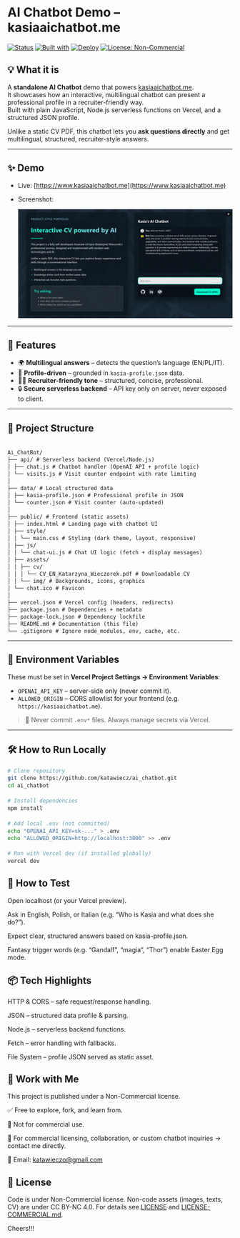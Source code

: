 # AI Chatbot Demo – kasiaaichatbot.me

[![Status](https://img.shields.io/badge/status-active-brightgreen)](#)
[![Built with](https://img.shields.io/badge/built%20with-HTML%2FCSS%2FJS%20%2B%20Node.js-informational)](#)
[![Deploy](https://img.shields.io/badge/deploy-Vercel-black)](#)
[![License: Non-Commercial](https://img.shields.io/badge/license-Non--Commercial-important)](#license)

## 💡 What it is
A **standalone AI Chatbot** demo that powers [kasiaaichatbot.me](https://www.kasiaaichatbot.me).  
It showcases how an interactive, multilingual chatbot can present a professional profile in a recruiter-friendly way.  
Built with plain JavaScript, Node.js serverless functions on Vercel, and a structured JSON profile.  

Unlike a static CV PDF, this chatbot lets you **ask questions directly** and get multilingual, structured, recruiter-style answers.

---

## ✨ Demo
- Live: [https://www.kasiaaichatbot.me](https://www.kasiaaichatbot.me)  
- Screenshot:  

  ![Demo Screenshot](./public/assets/img/screenshot.png)  
 

---

## 🚀 Features
- 🌍 **Multilingual answers** – detects the question’s language (EN/PL/IT).  
- 📑 **Profile-driven** – grounded in `kasia-profile.json` data.  
- 🧑‍💼 **Recruiter-friendly tone** – structured, concise, professional.  
- 🔒 **Secure serverless backend** – API key only on server, never exposed to client.  

---

## 🧩 Project Structure

```

Ai_ChatBot/
├── api/ # Serverless backend (Vercel/Node.js)
│ ├── chat.js # Chatbot handler (OpenAI API + profile logic)
│ └── visits.js # Visit counter endpoint with rate limiting
│
├── data/ # Local structured data
│ ├── kasia-profile.json # Professional profile in JSON
│ └── counter.json # Visit counter (auto-updated)
│
├── public/ # Frontend (static assets)
│ ├── index.html # Landing page with chatbot UI
│ ├── style/
│ │ └── main.css # Styling (dark theme, layout, responsive)
│ ├── js/
│ │ └── chat-ui.js # Chat UI logic (fetch + display messages)
│ ├── assets/
│ │ ├── cv/
│ │ │ └── CV_EN_Katarzyna_Wieczorek.pdf # Downloadable CV
│ │ └── img/ # Backgrounds, icons, graphics
│ └── chat.ico # Favicon
│
├── vercel.json # Vercel config (headers, redirects)
├── package.json # Dependencies + metadata
├── package-lock.json # Dependency lockfile
├── README.md # Documentation (this file)
└── .gitignore # Ignore node_modules, env, cache, etc.

```
---

## 🔐 Environment Variables
These must be set in **Vercel Project Settings → Environment Variables**:

- `OPENAI_API_KEY` – server-side only (never commit it).  
- `ALLOWED_ORIGIN` – CORS allowlist for your frontend (e.g. `https://kasiaaichatbot.me`).  

> 🔑 Never commit `.env*` files. Always manage secrets via Vercel.  

---

## 🛠️ How to Run Locally

```bash
# Clone repository
git clone https://github.com/katawiecz/ai_chatbot.git
cd ai_chatbot

# Install dependencies
npm install

# Add local .env (not committed)
echo "OPENAI_API_KEY=sk-..." > .env
echo "ALLOWED_ORIGIN=http://localhost:3000" >> .env

# Run with Vercel dev (if installed globally)
vercel dev
```

## 🧪 How to Test

Open localhost
 (or your Vercel preview).

Ask in English, Polish, or Italian (e.g. “Who is Kasia and what does she do?”).

Expect clear, structured answers based on kasia-profile.json.

Fantasy trigger words (e.g. “Gandalf”, “magia”, “Thor”) enable Easter Egg mode.

##  📦 Tech Highlights

HTTP & CORS – safe request/response handling.

JSON – structured data profile & parsing.

Node.js – serverless backend functions.

Fetch – error handling with fallbacks.

File System – profile JSON served as static asset.

##  🤝 Work with Me

This project is published under a Non-Commercial license.

✅ Free to explore, fork, and learn from.

🚫 Not for commercial use.

💼 For commercial licensing, collaboration, or custom chatbot inquiries → contact me directly.

📧 Email: katawieczo@gmail.com

##  🔏 License

Code is under Non-Commercial license.
Non-code assets (images, texts, CV) are under CC BY-NC 4.0.
For details see [LICENSE](./LICENSE) and [LICENSE-COMMERCIAL.md](./LICENSE-COMMERCIAL.md).

Cheers!!!

